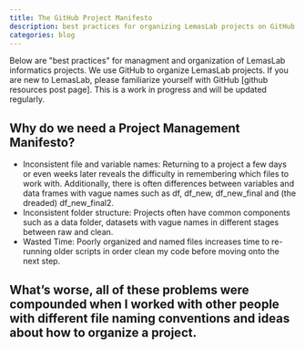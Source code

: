 ```yaml
---
title: The GitHub Project Manifesto
description: best practices for organizing LemasLab projects on GitHub
categories: blog
---
```


Below are "best practices" for managment and organization of LemasLab informatics projects. We use GitHub to organize LemasLab projects. If you are new to LemasLab, please familiarize yourself with GitHub [github resources post page]. 
This is a work in progress and will be updated regularly. 

## Why do we need a Project Management Manifesto?
- Inconsistent file and variable names: Returning to a project a few days or even weeks later reveals the difficulty in remembering which files to work with. Additionally, there is often differences between variables and data frames with vague names such as df, df_new, df_new_final and (the dreaded) df_new_final2.
- Inconsistent folder structure: Projects often have common components such as a data folder, datasets with vague names in different stages between raw and clean.
- Wasted Time: Poorly organized and named files increases time to re-running older scripts in order clean my code before moving onto the next step.

What’s worse, all of these problems were compounded when I worked with other people with different file naming conventions and ideas about how to organize a project.
- 